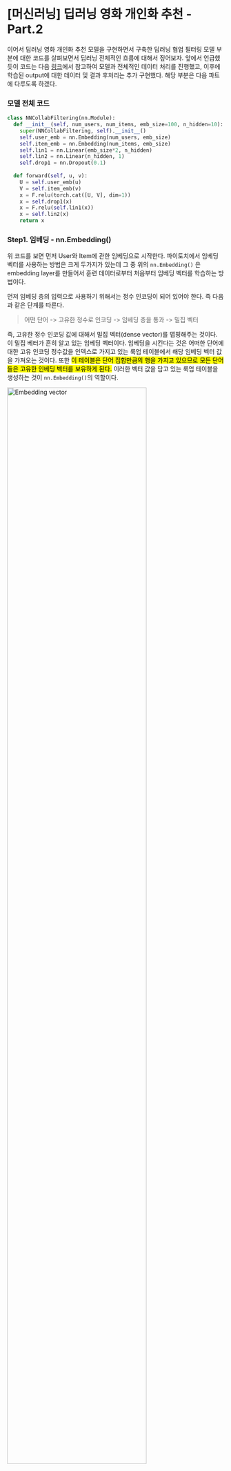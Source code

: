 # [머신러닝] 딥러닝 영화 개인화 추천 - Part.2

이어서 딥러닝 영화 개인화 추천 모델을 구현하면서 구축한 딥러닝 협업 필터링 모델 부분에 대한 코드를 살펴보면서 딥러닝 전체적인 흐름에 대해서 짚어보자. 앞에서 언급했듯이 코드는 다음 [링크](https://jyoondev.tistory.com/65?category=823946)에서 참고하여 모델과 전체적인 데이터 처리를 진행했고, 이후에 학습된 output에 대한 데이터 및 결과 후처리는 추가 구현했다. 해당 부분은 다음 파트에 다루도록 하겠다. 



### 모델 전체 코드 

```python
class NNCollabFiltering(nn.Module):
  def __init__(self, num_users, num_items, emb_size=100, n_hidden=10):
    super(NNCollabFiltering, self).__init__()
    self.user_emb = nn.Embedding(num_users, emb_size)
    self.item_emb = nn.Embedding(num_items, emb_size)
    self.lin1 = nn.Linear(emb_size*2, n_hidden)
    self.lin2 = nn.Linear(n_hidden, 1)
    self.drop1 = nn.Dropout(0.1)
    
  def forward(self, u, v):
    U = self.user_emb(u)
    V = self.item_emb(v)
    x = F.relu(torch.cat([U, V], dim=1))
    x = self.drop1(x)
    x = F.relu(self.lin1(x))
    x = self.lin2(x)
    return x
```





### Step1. 임베딩 - nn.Embedding() 

위 코드를 보면 먼저 User와 Item에 관한 임베딩으로 시작한다. 파이토치에서 임베딩 벡터를 사용하는 방법은 크게 두가지가 있는데 그 중 위의 `nn.Embedding()` 은 embedding layer를 만들어서 훈련 데이터로부터 처음부터 임베딩 벡터를 학습하는 방법이다. 

먼저 임베딩 층의 입력으로 사용하기 위해서는 정수 인코딩이 되어 있어야 한다. 즉 다음과 같은 단계를 따른다. 

> 어떤 단어 -> 고유한 정수로 인코딩 -> 임베딩 층을 통과 -> 밀집 벡터 

즉, 고유한 정수 인코딩 값에 대해서 밀집 벡터(dense vector)를 맵핑해주는 것이다. 이 밀집 베터가 흔히 알고 있는 임베딩 벡터이다. 임베딩을 시킨다는 것은 어떠한 단어에 대한 고유 인코딩 정수값을 인덱스로 가지고 있는 룩업 테이블에서 해당 임베딩 벡터 값을 가져오는 것이다. 또한 <mark>이 테이블은 단어 집합만큼의 행을 가지고 있으므로 모든 단어들은 고유한 인베딩 벡터를 보유하게 된다.</mark> 이러한 벡터 값을 담고 있는 룩업 테이블을 생성하는 것이 `nn.Embedding()`의 역할이다.

<img src="embedding.png" alt="Embedding vector" width=80%>

위의 그림을 참고해보면 단어 'great'에 대한 임베딩 벡터가 4차원인 것을 확인할 수 있다. 해당 차원값은 parameter로 넘겨줄 수 있는 부분이다. 이렇게 생성된 임베딩 벡터는 모델의 입력이 되고, 역전파 과정을 거치면서 바로 이 임베딩 벡터값이 학습 되는 것이다. 

##### > 코드에서 임베딩

위 코드에서 임베딩이 어떻게 이루어지고 있는지 살펴보자. 코드를 살펴보면 임베딩 관련한 부분에 다음과 같이 있다. 

```python
#def __init__ 메소드 내: 
  self.user_emb = nn.Embedding(num_users, emb_size)
  self.item_emb = nn.Embedding(num_items, emb_size)
```

`nn.Embedding()` 에 넘겨지는 parameter는 크게 **2가지**가 있다. 1) 테이블 사이즈 (단어 및 데이터 갯수) 2) 임베딩 사이즈 (embedding vector  차원).

영화에서 모델에 넣어서 학습할 데이터는 사용자 user와 영화 item이다. 이 두개에 대한 임베딩 테이블을 생성하기 위해서 인코딩 하며 중복없이 뽑아낸 user 와 item 리스트의 크기와 임베딩 사이즈를 결정해서 `nn.Embbeding()`을 호출한다. 그럼 임베딩 테이블이 생성되어 각각 user_emb 와 item_emb에 저장된다. 





### Step2. Linear Layer 생성 - nn.Linear()

다음 코드에서는 Linear layer를 생성한다. 딥러닝의 핵심인 신경망(neural network) 층을 쌓아올려서 학습을 진행한다. 그때 필요한 신경망 층을 생성하는 역할을 한다. 딥러닝을 위한 신경망은 기본적으로 선형회귀분석을 기본으로 하기 때문에 선형변형 함수로 층을 쌓는다. 

<img src="nnLinear.png" alt="nn.Linear pytorch document" >

파이토치에서 제공하는 [document](https://pytorch.org/docs/stable/nn.html#linear-layers)를 살펴보면 위와 같은 선형변형 함수를 사용하는 것을 확인할 수 있다. 선형결합은 보존하는 선형변형 함수를 생성하고 원하는 **in_feature**와 **out_feature**의 사이즈를 parameter로 넘긴다. 

##### > 코드에서 layer 생성

```python
#def __init__ 메소드 내:
	self.lin1 = nn.Linear(emb_size*2, n_hidden)
  self.lin2 = nn.Linear(n_hidden, 1)
```

위 코드는 입력 차원이 emb_size의 두배인 input sample에 대해서 n_hidden 사이즈 만큼의 차원으로 선형변형을 하는 linear layer 하나와, n_hidden 사이즈의 input sample에 대해서 1로 선형변형을 하는 linear layer 두개를 생성한다. 





### Step3. 모델 일반화 - nn.Dropout()

Dropout은 모델을 일반화 기법으로 일부 파라미터를 학습에 반영하지 않는 것이다. Validation과 test 시에는 적용하지 않고 train 시에 dropout을 적용하는데, 일종의 정규화 기법이라고 볼 수 있다. 모델을 학습할 때 과적합(overfitting)의 위험을 줄이고, 학습속도를 개선하는 문제를 해결하기 위한 방법이다. 모델을 학습할 때 지나치게 학습 데이터에 대한 높은 정확도를 보이기 보다, 범용적으로 사용될 수 있도록 overfitting 문제를 피하기 위해서 고안된 해결책 중 하나이다. 일반적으로 신경망의 층이 깊어지고, 학습률이 작을수록 overfitting이 될 가능성이 높다. 

이중 본 코드에서 사용하고 있는 모델 일반화의 방법은 드롭아웃 Dropout이다. 신경망 모델이 지나치게 복잡해질 때, 뉴런의 연결을 임의로 삭제하여 전달하지 않도록 떨어뜨리는 역할을 한다. 다만, 테스트를 할 때에는 모든 뉴런을 사용하기 때문에 반드시 학습시에만 드롭아웃을 적용해야 한다. 

<img src="dropout.png" alt="DropOut img" width=65%>

파이토치 [document](https://pytorch.org/docs/stable/generated/torch.nn.Dropout.html#torch.nn.Dropout)를 보면 `nn.torch` 모듈에서 드롭아웃 또한 지원을 한다. 

<img src="dropoutDoc.png" alt="Dropout pytorch document" width=90%>

파이토치에 제공하는 도큐멘트를 살펴보면 학습시 무작위로 몇개의 뉴런들에 대해서 *p* 확률만큼  'zeros' 시킨다고 나와있다. 이때 *p*는 parameter로 주어지는 확률 변수이고, default는 0.5이다. `forward`함수가 호출될 때마다 적용되도록 되어 있다. 

##### > 코드에서 Dropout

```python
#def __init__ 메소드 내:
	self.drop1 = nn.Dropout(0.1)
```

본 코드를 살펴보면 nn.torch 모둘에서 Dropout 함수를 호출하고 확률 변수를 0.1로 주었다. 





### Step4. 활성화함수 - torch.nn.functional.relu()

다음 딥러닝 신경망 모델 구축에서 중요한 부분은 활성화 함수(Activation Function)이다. 활성화 함수는 최종출력 신호 후, 다음 뉴런으로 보낼지 말지를 결정하는 함수이다. 즉, 특정 뉴런이 다음 뉴런으로 신호를 보낼 때 입력신호의 어떠한 기준에 따라서 보내고 보내지 않는지를 결정하도록 하는 것이다. 딥러닝에서는 뉴런들을 다음 레이어로 전달할 때 비선형 함수를 통화시킨 후 전달하도록 하는데 이때 사용되는 함수가 활성화 함수이다. 

딥러닝 학습의 핵심은 이름에서 볼 수 있듯이 깊게 층을 쌓아서 그 층을 통과하면서 학습되는 것인데, 선형함수를 사용하게 되면 층을 깊게 하는 의미가 줄어들게 된다. 해당 설명은 [밑바닥부터 시작하는 딥러닝] 책의 한 부분을 인용하도록 하겠다. 

> 선형합수인 h(x)=cx를 활성화함수로 사용한 3층 네트워크를 떠올려 보세요. 이를 식으로 나타내면 y(x) = h(h(h(x)))가 됩니다. 이는 실은 y(x)=ax와 똑같은 식 입니다. a=c3이라고 하면 끝이죠. 즉, 은닉층이 없는 네트워크로 표현할 수 있습니다. 뉴럴네트워크에서 층을 쌓는 혜택을 얻고 싶다면 활성화 함수로는 반드시 비선형 함수를 사용해야 한다. 
>
> -밑바닥부터 시작하는 딥러닝-

이러한 역할을 하는 활성화 함수는 많은 종류가 있다. **1) 시그모이드 함수 2) tanh 함수 3) ReLU 함수.**  본 코드에서는 가장 많이 사용되는 활성화 함수인 ReLU 함수를 사용했다. 

<img src="relu.png" alt="ReLU function" width=70%>

ReLU 함수를 살펴보면 $x > 0$ 이면 기울기가 1인 직선이고 $x < 0$이면 함수값이 0이 된다. 따라서 다른 활성화함수에 비해서 굉장히 간단하고 빠르다. 해당 함수는 양수에서는 Linear function 과 같은 모습을 보이지만 음수의 경우 0으로 버려지므로 non-linear 한 함수로 작동하여 layer를 깊게 쌓을 수 있는 장점을 가진다. 

##### > 코드에서 활성화함수

```python
#def forward 내
	x = F.relu(torch.cat([U, V], dim=1))
```

선형함수가 linear layer에 들어가기 전에 비선형 함수를 거친다. 위의 코드에서 F는 `torch.nn.funtional`모듈이며 모듈 내에 있는 `relu()`를 사용하고 있다. 













**<small> [참고 자료]: https://wikidocs.net/64779, https://tutorials.pytorch.kr/beginner/blitz/neural_networks_tutorial.html, https://pytorch.org/docs/, https://yeomko.tistory.com/39, https://reniew.github.io/12/, https://eda-ai-lab.tistory.com/405, https://jyoondev.tistory.com/65?category=823946, https://sacko.tistory.com/45</small>**



